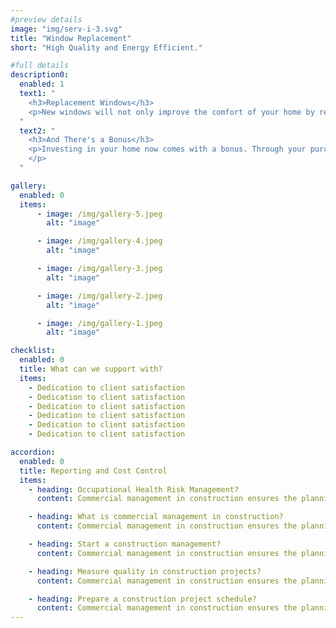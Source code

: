 ```yaml
---
#preview details
image: "img/serv-i-3.svg"
title: "Window Replacement"
short: "High Quality and Energy Efficient."

#full details
description0:
  enabled: 1
  text1: "
    <h3>Replacement Windows</h3>
    <p>New windows will not only improve the comfort of your home by regulating temperature and reducing drafts but also enhance its appearance and increase its value. Our expert installation of high-quality Wincore® Windows offers both beautiful aesthetics and optimal functionality. With industry-leading warranties, you can trust that your investment in new windows will brighten your home for years to come.</p>
  "
  text2: "
    <h3>And There's a Bonus</h3>
    <p>Investing in your home now comes with a bonus. Through your purchase of [Wincore® products](https://www.wincorewindows.com/), a portion of your sales price will be earmarked for an annual donation to [Tough Enough To Wear Pink™](https://www.wincorewindows.com/pink/), a non-profit organization striving to increase awareness and fundraising to support breast cancer research. 
    </p>
  "

gallery: 
  enabled: 0
  items:
      - image: /img/gallery-5.jpeg
        alt: "image"

      - image: /img/gallery-4.jpeg
        alt: "image"

      - image: /img/gallery-3.jpeg
        alt: "image"

      - image: /img/gallery-2.jpeg
        alt: "image"

      - image: /img/gallery-1.jpeg
        alt: "image"          

checklist:
  enabled: 0
  title: What can we support with?
  items:
    - Dedication to client satisfaction
    - Dedication to client satisfaction
    - Dedication to client satisfaction
    - Dedication to client satisfaction
    - Dedication to client satisfaction
    - Dedication to client satisfaction

accordion:
  enabled: 0
  title: Reporting and Cost Control
  items:
    - heading: Occupational Health Risk Management?
      content: Commercial management in construction ensures the planning, execution, and coordination of a construction project from the start to finish. These are often for specific projects such as building or renovation projects that are sold or leased.

    - heading: What is commercial management in construction?
      content: Commercial management in construction ensures the planning, execution, and coordination of a construction project from the start to finish. These are often for specific projects such as building or renovation projects that are sold or leased.

    - heading: Start a construction management?
      content: Commercial management in construction ensures the planning, execution, and coordination of a construction project from the start to finish. These are often for specific projects such as building or renovation projects that are sold or leased.

    - heading: Measure quality in construction projects?
      content: Commercial management in construction ensures the planning, execution, and coordination of a construction project from the start to finish. These are often for specific projects such as building or renovation projects that are sold or leased.

    - heading: Prepare a construction project schedule?
      content: Commercial management in construction ensures the planning, execution, and coordination of a construction project from the start to finish. These are often for specific projects such as building or renovation projects that are sold or leased.
---
```

